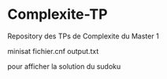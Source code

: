 # Complexite-TP
Repository des TPs de Complexite du Master 1

minisat fichier.cnf output.txt

pour afficher la solution du sudoku
